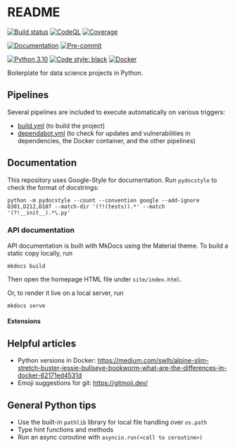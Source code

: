 # README

[![Build status](https://github.com/eshwen/ds-python-boilerplate/actions/workflows/build.yml/badge.svg)](https://github.com/eshwen/ds-python-boilerplate/actions/workflows/build.yml)
[![CodeQL](https://github.com/eshwen/ds-python-boilerplate/actions/workflows/codeql-analysis.yml/badge.svg)](https://github.com/eshwen/ds-python-boilerplate/actions/workflows/codeql-analysis.yml)
[![Coverage](https://codecov.io/gh/eshwen/ds-python-boilerplate/branch/main/graph/badge.svg?token=M7NHFR7QTU)](https://codecov.io/gh/eshwen/ds-python-boilerplate)

[![Documentation](https://img.shields.io/badge/docs-Documentation%20--%20GitHub%20Pages-brightgreen?style=flat&logo=readthedocs)](https://eshwen.github.io/ds-python-boilerplate/index.html)
[![Pre-commit](https://img.shields.io/badge/pre--commit-enabled-brightgreen?logo=pre-commit&logoColor=white)](https://github.com/eshwen/ds-python-boilerplate/blob/main/.pre-commit-config.yaml)

[![Python 3.10](https://img.shields.io/badge/python-3.10-blue.svg)](https://www.python.org/downloads/release/python-3106/)
[![Code style: black](https://img.shields.io/badge/code%20style-black-000000.svg)](https://github.com/psf/black)
[![Docker](https://badgen.net/badge/icon/docker?icon=docker&label)](https://docker.com/)

Boilerplate for data science projects in Python.

## Pipelines

Several pipelines are included to execute automatically on various triggers:

* [build.yml](https://github.com/eshwen/ds-python-boilerplate/blob/main/.github/workflows/build.yml) (to build the
  project)
* [dependabot.yml](https://github.com/eshwen/ds-python-boilerplate/blob/main/.github/dependabot.yml) (to check for
  updates and vulnerabilities in dependencies, the Docker container, and the other pipelines)

## Documentation

This repository uses Google-Style for documentation. Run `pydocstyle` to check the format of docstrings:

```shell
python -m pydocstyle --count --convention google --add-ignore D301,D212,D107 --match-dir '(?!(tests)).*' --match '(?!__init__).*\.py'
```

### API documentation

API documentation is built with MkDocs using the Material theme. To build a static copy locally, run

```shell
mkdocs build
```

Then open the homepage HTML file under `site/index.html`.

Or, to render it live on a local server, run

```shell
mkdocs serve
```

#### Extensions

## Helpful articles

- Python versions in
  Docker: https://medium.com/swlh/alpine-slim-stretch-buster-jessie-bullseye-bookworm-what-are-the-differences-in-docker-62171ed4531d
- Emoji suggestions for git: https://gitmoji.dev/

## General Python tips

- Use the built-in `pathlib` library for local file handling over `os.path`
- Type hint functions and methods
- Run an async coroutine with `asyncio.run(<call to coroutine>)`
